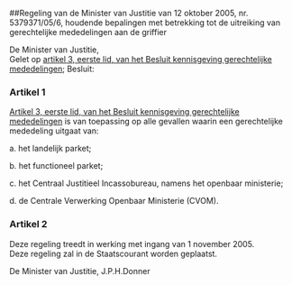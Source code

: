 <meta http-equiv='Content-Type' content='text/html; charset=utf-8' />

##Regeling van de Minister van Justitie van 12 oktober 2005, nr. 5379371/05/6, houdende bepalingen met betrekking tot de uitreiking van gerechtelijke mededelingen aan de griffier

De Minister van Justitie,  
Gelet op [artikel 3, eerste lid, van het Besluit kennisgeving gerechtelijke mededelingen](../../../../../../../../../../../../../AMvB/besluit/kennisgeving/gerechtelijke/mededelingen/BWBR0018895/README.md);
Besluit:    

### Artikel  1  

[Artikel 3, eerste lid, van het Besluit kennisgeving gerechtelijke mededelingen](../../../../../../../../../../../../../AMvB/besluit/kennisgeving/gerechtelijke/mededelingen/BWBR0018895/README.md) is van toepassing op alle gevallen waarin een gerechtelijke mededeling uitgaat van: 

a. het landelijk parket;  

b. het functioneel parket;  

c. het Centraal Justitieel Incassobureau, namens het openbaar ministerie;  

d. de Centrale Verwerking Openbaar Ministerie (CVOM).    

### Artikel  2  

Deze regeling treedt in werking met ingang van 1 november 2005.  
Deze regeling zal in de Staatscourant worden geplaatst.  

De 
Minister van Justitie, 
J.P.H.Donner   

